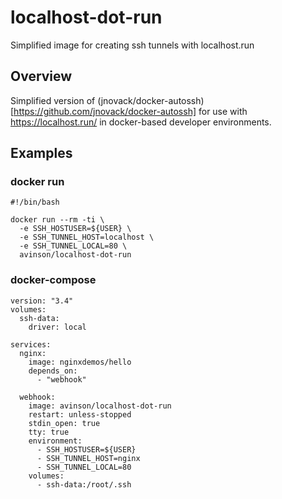 # localhost-dot-run
Simplified image for creating ssh tunnels with localhost.run

## Overview

Simplified version of (jnovack/docker-autossh)[https://github.com/jnovack/docker-autossh] for use with https://localhost.run/ in docker-based developer environments.

## Examples

### docker run

```
#!/bin/bash

docker run --rm -ti \
  -e SSH_HOSTUSER=${USER} \
  -e SSH_TUNNEL_HOST=localhost \
  -e SSH_TUNNEL_LOCAL=80 \
  avinson/localhost-dot-run
  ```

### docker-compose

```
version: "3.4"
volumes:
  ssh-data:
    driver: local

services:
  nginx:
    image: nginxdemos/hello
    depends_on:
      - "webhook"

  webhook:
    image: avinson/localhost-dot-run
    restart: unless-stopped
    stdin_open: true
    tty: true
    environment:
      - SSH_HOSTUSER=${USER}
      - SSH_TUNNEL_HOST=nginx
      - SSH_TUNNEL_LOCAL=80
    volumes:
      - ssh-data:/root/.ssh
```